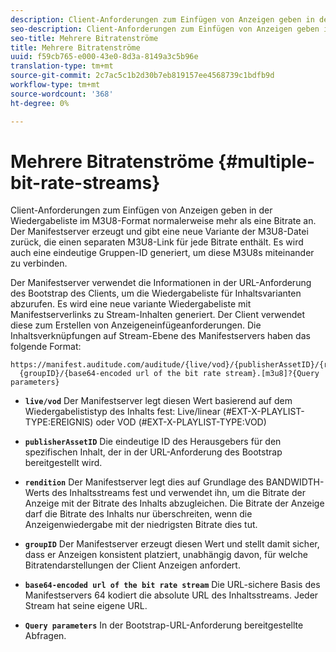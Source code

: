 ```yaml
---
description: Client-Anforderungen zum Einfügen von Anzeigen geben in der Wiedergabeliste im M3U8-Format normalerweise mehr als eine Bitrate an. Der Manifestserver erzeugt und gibt eine neue Variante der M3U8-Datei zurück, die einen separaten M3U8-Link für jede Bitrate enthält. Es wird auch eine eindeutige Gruppen-ID generiert, um diese M3U8s miteinander zu verbinden.
seo-description: Client-Anforderungen zum Einfügen von Anzeigen geben in der Wiedergabeliste im M3U8-Format normalerweise mehr als eine Bitrate an. Der Manifestserver erzeugt und gibt eine neue Variante der M3U8-Datei zurück, die einen separaten M3U8-Link für jede Bitrate enthält. Es wird auch eine eindeutige Gruppen-ID generiert, um diese M3U8s miteinander zu verbinden.
seo-title: Mehrere Bitratenströme
title: Mehrere Bitratenströme
uuid: f59cb765-e000-43e0-8d3a-8149a3c5b96e
translation-type: tm+mt
source-git-commit: 2c7ac5c1b2d30b7eb819157ee4568739c1bdfb9d
workflow-type: tm+mt
source-wordcount: '368'
ht-degree: 0%

---
```



# Mehrere Bitratenströme {#multiple-bit-rate-streams}

Client-Anforderungen zum Einfügen von Anzeigen geben in der Wiedergabeliste im M3U8-Format normalerweise mehr als eine Bitrate an. Der Manifestserver erzeugt und gibt eine neue Variante der M3U8-Datei zurück, die einen separaten M3U8-Link für jede Bitrate enthält. Es wird auch eine eindeutige Gruppen-ID generiert, um diese M3U8s miteinander zu verbinden.

Der Manifestserver verwendet die Informationen in der URL-Anforderung des Bootstrap des Clients, um die Wiedergabeliste für Inhaltsvarianten abzurufen. Es wird eine neue variante Wiedergabeliste mit Manifestserverlinks zu Stream-Inhalten generiert. Der Client verwendet diese zum Erstellen von Anzeigeneinfügeanforderungen. Die Inhaltsverknüpfungen auf Stream-Ebene des Manifestservers haben das folgende Format:

```
https://manifest.auditude.com/auditude/{live/vod}/{publisherAssetID}/{rendition}/
  {groupID}/{base64-encoded url of the bit rate stream}.[m3u8]?{Query parameters}
```

* **`live/vod`** Der Manifestserver legt diesen Wert basierend auf dem Wiedergabelististyp des Inhalts fest: Live/linear (#EXT-X-PLAYLIST-TYPE:EREIGNIS) oder VOD (#EXT-X-PLAYLIST-TYPE:VOD)

* **`publisherAssetID`** Die eindeutige ID des Herausgebers für den spezifischen Inhalt, der in der URL-Anforderung des Bootstrap bereitgestellt wird.

* **`rendition`** Der Manifestserver legt dies auf Grundlage des BANDWIDTH-Werts des Inhaltsstreams fest und verwendet ihn, um die Bitrate der Anzeige mit der Bitrate des Inhalts abzugleichen. Die Bitrate der Anzeige darf die Bitrate des Inhalts nur überschreiten, wenn die Anzeigenwiedergabe mit der niedrigsten Bitrate dies tut.

* **`groupID`** Der Manifestserver erzeugt diesen Wert und stellt damit sicher, dass er Anzeigen konsistent platziert, unabhängig davon, für welche Bitratendarstellungen der Client Anzeigen anfordert.

* **`base64-encoded url of the bit rate stream`** Die URL-sichere Basis des Manifestservers 64 kodiert die absolute URL des Inhaltsstreams. Jeder Stream hat seine eigene URL.

* **`Query parameters`** In der Bootstrap-URL-Anforderung bereitgestellte Abfragen.

